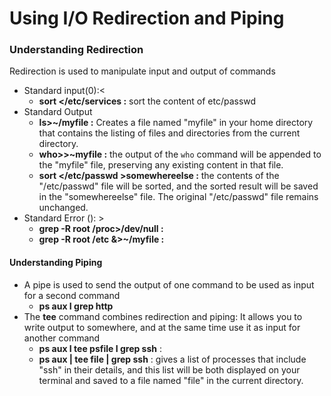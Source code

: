 # Using I/O Redirection and Piping

### Understanding Redirection

Redirection is used to manipulate input and output of commands&#x20;

* Standard input(0):<
  * **sort \</etc/services :** sort the content of etc/passwd
* Standard Output&#x20;
  * **ls>\~/myfile :** Creates a file named "myfile" in your home directory that contains the listing of files and directories from the current directory.
  * **who>>\~myfile :** the output of the `who` command will be appended to the "myfile" file, preserving any existing content in that file.
  * **sort \</etc/passwd >somewhereelse :** the contents of the "/etc/passwd" file will be sorted, and the sorted result will be saved in the "somewhereelse" file. The original "/etc/passwd" file remains unchanged.
* Standard Error ():  >
  * **grep -R root /proc>/dev/null :**&#x20;
  * **grep -R root /etc &>\~/myfile :**&#x20;

#### Understanding Piping

* A pipe is used to send the output of one command to be used as input for a second command                &#x20;
  * **ps aux I grep http**
* The **tee** command combines redirection and piping: It allows you to write output to somewhere, and at the same time use it as input for another command&#x20;
  * **ps aux I tee psfile I grep ssh** :&#x20;
  * **ps aux | tee file | grep ssh** : gives a list of processes that include "ssh" in their details, and this list will be both displayed on your terminal and saved to a file named "file" in the current directory.

